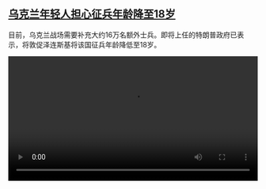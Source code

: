 <!--1737550024000-->
[乌克兰年轻人担心征兵年龄降至18岁](https://www.dw.com/zh/%E4%B9%8C%E5%85%8B%E5%85%B0%E5%B9%B4%E8%BD%BB%E4%BA%BA%E6%8B%85%E5%BF%83%E5%BE%81%E5%85%B5%E5%B9%B4%E9%BE%84%E9%99%8D%E8%87%B318%E5%B2%81/a-71324696)
------

<p>目前，乌克兰战场需要补充大约16万名额外士兵。即将上任的特朗普政府已表示，将敦促泽连斯基将该国征兵年龄降低至18岁。</small></p><video src="https://tvdownloaddw-a.akamaihd.net/Events/mp4/vdt_zh/2025/dwvgchi250117_ukraine18_01icw_AVC_1280x720.mp4" controls style="width:100%"></video>
